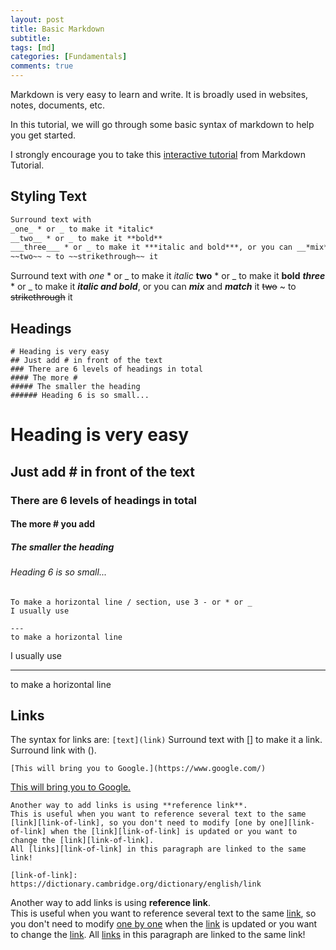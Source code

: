 ```yaml
---
layout: post
title: Basic Markdown 
subtitle: 
tags: [md]
categories: [Fundamentals]
comments: true
---
```


Markdown is very easy to learn and write. It is broadly used in websites, notes, documents, etc. 

In this tutorial, we will go through some basic syntax of markdown to help you get started.

I strongly encourage you to take this [interactive tutorial](https://www.markdowntutorial.com/) from Markdown Tutorial. 

## Styling Text
``` markdown
Surround text with 
_one_ * or _ to make it *italic*
__two__ * or _ to make it **bold**
___three___ * or _ to make it ***italic and bold***, or you can __*mix*__ and **_match_** it
~~two~~ ~ to ~~strikethrough~~ it
```
Surround text with 
_one_ * or _ to make it *italic*
__two__ * or _ to make it **bold**
___three___ * or _ to make it ***italic and bold***, or you can __*mix*__ and **_match_** it
~~two~~ ~ to ~~strikethrough~~ it

## Headings
```
# Heading is very easy
## Just add # in front of the text
### There are 6 levels of headings in total
#### The more # 
##### The smaller the heading
###### Heading 6 is so small...
```
# Heading is very easy
## Just add # in front of the text
### There are 6 levels of headings in total
#### The more \# you add 
##### The smaller the heading
###### Heading 6 is so small...

```
To make a horizontal line / section, use 3 - or * or _
I usually use 

---
to make a horizontal line
```
I usually use 

---
to make a horizontal line

## Links
The syntax for links are: `[text](link)`
Surround text with [] to make it a link. Surround link with ().
```
[This will bring you to Google.](https://www.google.com/)
```
[This will bring you to Google.](https://www.google.com/)

```
Another way to add links is using **reference link**.  
This is useful when you want to reference several text to the same [link][link-of-link], so you don't need to modify [one by one][link-of-link] when the [link][link-of-link] is updated or you want to change the [link][link-of-link]. 
All [links][link-of-link] in this paragraph are linked to the same link!

[link-of-link]: https://dictionary.cambridge.org/dictionary/english/link
```
Another way to add links is using **reference link**.  
This is useful when you want to reference several text to the same [link][link-of-link], so you don't need to modify [one by one][link-of-link] when the [link][link-of-link] is updated or you want to change the [link][link-of-link]. 
All [links][link-of-link] in this paragraph are linked to the same link!

[link-of-link]: https://dictionary.cambridge.org/dictionary/english/link

